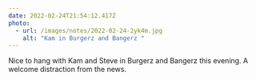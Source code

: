 ```yaml
---
date: 2022-02-24T21:54:12.417Z
photo:
  - url: /images/notes/2022-02-24-2yk4m.jpg
    alt: "Kam in Burgerz and Bangerz "
---
```

Nice to hang with Kam and Steve in Burgerz and Bangerz this evening. A welcome distraction from the news. 
